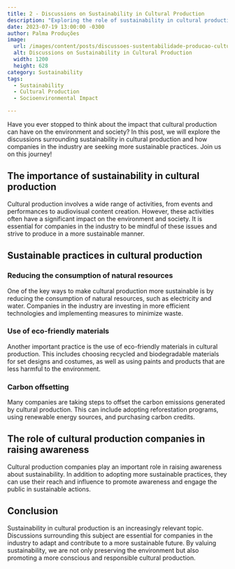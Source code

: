 ```yaml
---
title: 2 - Discussions on Sustainability in Cultural Production
description: "Exploring the role of sustainability in cultural production and its impact on the environment and society."
date: 2023-07-19 13:00:00 -0300
author: Palma Produções
image:
  url: /images/content/posts/discussoes-sustentabilidade-producao-cultural.jpg
  alt: Discussions on Sustainability in Cultural Production
  width: 1200
  height: 628
category: Sustainability
tags:
  - Sustainability
  - Cultural Production
  - Socioenvironmental Impact

---
```

<Titulo/>

<Tags />

<ImagemPrincipal />

<Resumo>
Have you ever stopped to think about the impact that cultural production can have on the environment and society? In this post, we will explore the discussions surrounding sustainability in cultural production and how companies in the industry are seeking more sustainable practices. Join us on this journey!
</Resumo>

## The importance of sustainability in cultural production

Cultural production involves a wide range of activities, from events and performances to audiovisual content creation. However, these activities often have a significant impact on the environment and society. It is essential for companies in the industry to be mindful of these issues and strive to produce in a more sustainable manner.

## Sustainable practices in cultural production

### Reducing the consumption of natural resources

One of the key ways to make cultural production more sustainable is by reducing the consumption of natural resources, such as electricity and water. Companies in the industry are investing in more efficient technologies and implementing measures to minimize waste.

### Use of eco-friendly materials

Another important practice is the use of eco-friendly materials in cultural production. This includes choosing recycled and biodegradable materials for set designs and costumes, as well as using paints and products that are less harmful to the environment.

### Carbon offsetting

Many companies are taking steps to offset the carbon emissions generated by cultural production. This can include adopting reforestation programs, using renewable energy sources, and purchasing carbon credits.

## The role of cultural production companies in raising awareness

Cultural production companies play an important role in raising awareness about sustainability. In addition to adopting more sustainable practices, they can use their reach and influence to promote awareness and engage the public in sustainable actions.

## Conclusion

Sustainability in cultural production is an increasingly relevant topic. Discussions surrounding this subject are essential for companies in the industry to adapt and contribute to a more sustainable future. By valuing sustainability, we are not only preserving the environment but also promoting a more conscious and responsible cultural production.

